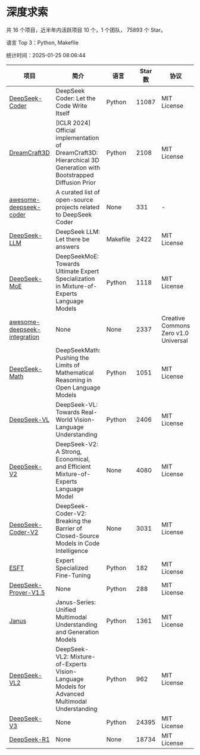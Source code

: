 # 深度求索

共 16 个项目，近半年内活跃项目 10 个，1 个团队， 75893 个 Star。

语言 Top 3：Python, Makefile

统计时间：2025-01-25 08:06:44

| 项目 | 简介 | 语言 | Star 数 | 协议 | 创建时间 | 最后更新时间 | 最后提交时间 |
| --- | --- | --- | --- | --- | --- | --- | --- |
| [DeepSeek-Coder](https://github.com/deepseek-ai/DeepSeek-Coder) | DeepSeek Coder: Let the Code Write Itself | Python | 11087 | MIT License | 2023-10-20 | 2025-01-25 | 2024-05-21 |
| [DreamCraft3D](https://github.com/deepseek-ai/DreamCraft3D) | [ICLR 2024] Official implementation of DreamCraft3D: Hierarchical 3D Generation with Bootstrapped Diffusion Prior | Python | 2108 | MIT License | 2023-10-23 | 2025-01-25 | 2024-08-21 |
| [awesome-deepseek-coder](https://github.com/deepseek-ai/awesome-deepseek-coder) | A curated list of open-source projects related to DeepSeek Coder | None | 331 | - | 2023-11-06 | 2025-01-25 | 2024-04-03 |
| [DeepSeek-LLM](https://github.com/deepseek-ai/DeepSeek-LLM) | DeepSeek LLM: Let there be answers | Makefile | 2422 | MIT License | 2023-11-29 | 2025-01-25 | 2024-02-04 |
| [DeepSeek-MoE](https://github.com/deepseek-ai/DeepSeek-MoE) | DeepSeekMoE: Towards Ultimate Expert Specialization in Mixture-of-Experts Language Models | Python | 1118 | MIT License | 2024-01-02 | 2025-01-25 | 2024-01-16 |
| [awesome-deepseek-integration](https://github.com/deepseek-ai/awesome-deepseek-integration) | None | None | 2337 | Creative Commons Zero v1.0 Universal | 2024-01-11 | 2025-01-25 | 2025-01-24 |
| [DeepSeek-Math](https://github.com/deepseek-ai/DeepSeek-Math) | DeepSeekMath: Pushing the Limits of Mathematical Reasoning in Open Language Models | Python | 1051 | MIT License | 2024-02-05 | 2025-01-25 | 2024-04-15 |
| [DeepSeek-VL](https://github.com/deepseek-ai/DeepSeek-VL) | DeepSeek-VL: Towards Real-World Vision-Language Understanding | Python | 2406 | MIT License | 2024-03-07 | 2025-01-25 | 2024-04-24 |
| [DeepSeek-V2](https://github.com/deepseek-ai/DeepSeek-V2) | DeepSeek-V2: A Strong, Economical, and Efficient Mixture-of-Experts Language Model | None | 4080 | MIT License | 2024-04-22 | 2025-01-25 | 2024-09-25 |
| [DeepSeek-Coder-V2](https://github.com/deepseek-ai/DeepSeek-Coder-V2) | DeepSeek-Coder-V2: Breaking the Barrier of Closed-Source Models in Code Intelligence | None | 3031 | MIT License | 2024-06-14 | 2025-01-25 | 2024-09-24 |
| [ESFT](https://github.com/deepseek-ai/ESFT) | Expert Specialized Fine-Tuning | Python | 182 | MIT License | 2024-07-04 | 2025-01-25 | 2024-09-22 |
| [DeepSeek-Prover-V1.5](https://github.com/deepseek-ai/DeepSeek-Prover-V1.5) | None | Python | 288 | MIT License | 2024-08-15 | 2025-01-25 | 2024-08-16 |
| [Janus](https://github.com/deepseek-ai/Janus) | Janus-Series: Unified Multimodal Understanding and Generation Models | Python | 1361 | MIT License | 2024-10-18 | 2025-01-25 | 2024-11-13 |
| [DeepSeek-VL2](https://github.com/deepseek-ai/DeepSeek-VL2) | DeepSeek-VL2: Mixture-of-Experts Vision-Language Models for Advanced Multimodal Understanding | Python | 962 | MIT License | 2024-12-13 | 2025-01-25 | 2025-01-16 |
| [DeepSeek-V3](https://github.com/deepseek-ai/DeepSeek-V3) | None | Python | 24395 | MIT License | 2024-12-26 | 2025-01-25 | 2025-01-07 |
| [DeepSeek-R1](https://github.com/deepseek-ai/DeepSeek-R1) | None | None | 18734 | MIT License | 2025-01-20 | 2025-01-25 | 2025-01-23 |
